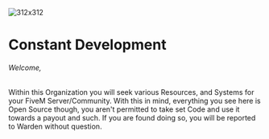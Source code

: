 ![312x312](https://user-images.githubusercontent.com/97067511/165013308-387d3827-6a3e-42fa-8ea1-5b707cf25965.png)


# Constant Development

###### Welcome,
 Within this Organization you will seek various Resources, and Systems for your FiveM Server/Community. With this in mind, everything you see here is Open Source though, you aren't permitted to take set Code and use it towards a payout and such. If you are found doing so, you will be reported to Warden without question.
